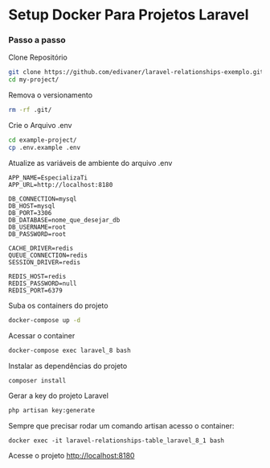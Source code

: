 
# Setup Docker Para Projetos Laravel

### Passo a passo
Clone Repositório
```sh
git clone https://github.com/edivaner/laravel-relationships-exemplo.git my-project
cd my-project/
```

Remova o versionamento
```sh
rm -rf .git/
```


Crie o Arquivo .env
```sh
cd example-project/
cp .env.example .env
```


Atualize as variáveis de ambiente do arquivo .env
```dosini
APP_NAME=EspecializaTi
APP_URL=http://localhost:8180

DB_CONNECTION=mysql
DB_HOST=mysql
DB_PORT=3306
DB_DATABASE=nome_que_desejar_db
DB_USERNAME=root
DB_PASSWORD=root

CACHE_DRIVER=redis
QUEUE_CONNECTION=redis
SESSION_DRIVER=redis

REDIS_HOST=redis
REDIS_PASSWORD=null
REDIS_PORT=6379
```


Suba os containers do projeto
```sh
docker-compose up -d
```


Acessar o container
```sh
docker-compose exec laravel_8 bash
```


Instalar as dependências do projeto
```sh
composer install
```


Gerar a key do projeto Laravel
```sh
php artisan key:generate
```

Sempre que precisar rodar um comando artisan acesso o container:
````
docker exec -it laravel-relationships-table_laravel_8_1 bash
````

Acesse o projeto
[http://localhost:8180](http://localhost:8180)
